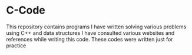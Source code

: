 # C-Code
This repository contains programs I have written solving various problems using C++ and data structures
I have consulted various websites and references while writing this code. These codes were written just for practice
